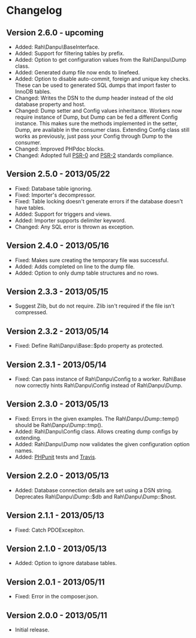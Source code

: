 Changelog
=========

Version 2.6.0 - upcoming
----

* Added: Rah\Danpu\BaseInterface.
* Added: Support for filtering tables by prefix.
* Added: Option to get configuration values from the Rah\Danpu\Dump class.
* Added: Generated dump file now ends to linefeed.
* Added: Option to disable auto-commit, foreign and unique key checks. These can be used to generated SQL dumps that import faster to InnoDB tables.
* Changed: Writes the DSN to the dump header instead of the old database property and host.
* Changed: Dump setter and Config values inheritance. Workers now require instance of Dump, but Dump can be fed a different Config instance. This makes sure the methods implemented in the setter, Dump, are available in the consumer class. Extending Config class still works as previously, just pass your Config through Dump to the consumer.
* Changed: Improved PHPdoc blocks.
* Changed: Adopted full [PSR-0](https://github.com/php-fig/fig-standards/blob/master/accepted/PSR-0.md) and [PSR-2](https://github.com/php-fig/fig-standards/blob/master/accepted/PSR-0.md) standards compliance.

Version 2.5.0 - 2013/05/22
----

* Fixed: Database table ignoring.
* Fixed: Importer's decompressor.
* Fixed: Table locking doesn't generate errors if the database doesn't have tables.
* Added: Support for triggers and views.
* Added: Importer supports delimiter keyword.
* Changed: Any SQL error is thrown as exception.

Version 2.4.0 - 2013/05/16
----

* Fixed: Makes sure creating the temporary file was successful.
* Added: Adds completed on line to the dump file.
* Added: Option to only dump table structures and no rows.

Version 2.3.3 - 2013/05/15
----

* Suggest Zlib, but do not require. Zlib isn't required if the file isn't compressed.

Version 2.3.2 - 2013/05/14
----

* Fixed: Define Rah\Danpu\Base::$pdo property as protected.

Version 2.3.1 - 2013/05/14
----

* Fixed: Can pass instance of Rah\Danpu\Config to a worker. Rah\Base now correctly hints Rah\Danpu\Config instead of Rah\Danpu\Dump.

Version 2.3.0 - 2013/05/13
----

* Fixed: Errors in the given examples. The Rah\Danpu\Dump::temp() should be Rah\Danpu\Dump::tmp().
* Added: Rah\Danpu\Config class. Allows creating dump configs by extending.
* Added: Rah\Danpu\Dump now validates the given configuration option names.
* Added: [PHPunit](http://phpunit.de) tests and [Travis](https://travis-ci.org/gocom/danpu).

Version 2.2.0 - 2013/05/13
----

* Added: Database connection details are set using a DSN string. Deprecates Rah\Danpu\Dump::$db and Rah\Danpu\Dump::$host.

Version 2.1.1 - 2013/05/13
----

* Fixed: Catch PDOExcepiton.

Version 2.1.0 - 2013/05/13
----

* Added: Option to ignore database tables.

Version 2.0.1 - 2013/05/11
----

* Fixed: Error in the composer.json.

Version 2.0.0 - 2013/05/11
----

* Initial release.
